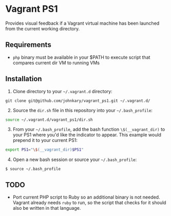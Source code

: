 # Vagrant PS1

Provides visual feedback if a Vagrant virtual machine has been launched from
the current working directory.

## Requirements

* `php` binary must be available in your $PATH to execute script that
  compares current dir VM to running VMs

## Installation

1. Clone directory to your `~/.vagrant.d` directory:
```
git clone git@github.com/johnkary/vagrant_ps1.git ~/.vagrant.d/
```

2. Source the `dir.sh` file in this repository into your `~/.bash_profile`:
```bash
source ~/.vagrant.d/vagrant_ps1/dir.sh
```

3. From your `~/.bash_profile`, add the bash function `\$(__vagrant_dir)` to
  your PS1 where you'd like the indicator to appear. This example would prepend
  it to your current PS1:
```bash
export PS1="\$(__vagrant_dir)$PS1"
```

4. Open a new bash session or source your `~/.bash_profile`:
```
$ source ~/.bash_profile
```

## TODO

* Port current PHP script to Ruby so an additional binary is not needed.
  Vagrant already needs `ruby` to run, so the script that checks for it
  should also be written in that language.
